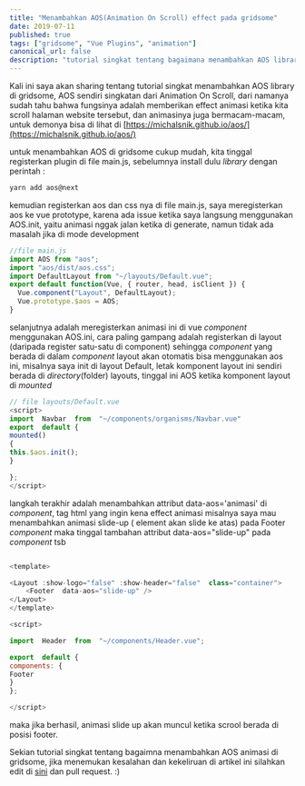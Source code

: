 ```yaml
---
title: "Menambahkan AOS(Animation On Scroll) effect pada gridsome"
date: 2019-07-11
published: true
tags: ["gridsome", "Vue Plugins", "animation"]
canonical_url: false
description: "tutorial singkat tentang bagaimana menambahkan AOS library pada gridsome"
---
```


Kali ini saya akan sharing tentang tutorial singkat menambahkan AOS library di gridsome, AOS sendiri singkatan dari Animation On Scroll, dari namanya sudah tahu bahwa fungsinya adalah memberikan effect animasi ketika kita scroll halaman website tersebut, dan animasinya juga bermacam-macam, untuk demonya bisa di lihat di [https://michalsnik.github.io/aos/](https://michalsnik.github.io/aos/)

untuk menambahkan AOS di gridsome cukup mudah, kita tinggal registerkan plugin di file main.js, sebelumnya install dulu _library_ dengan perintah :

```bash
yarn add aos@next
```

kemudian registerkan aos dan css nya di file main.js, saya meregisterkan aos ke vue prototype, karena ada issue ketika saya langsung menggunakan AOS.init, yaitu animasi nggak jalan ketika di generate, namun tidak ada masalah jika di mode development

```js
//file main.js
import AOS from "aos";
import "aos/dist/aos.css";
import DefaultLayout from "~/layouts/Default.vue";
export default function(Vue, { router, head, isClient }) {
  Vue.component("Layout", DefaultLayout);
  Vue.prototype.$aos = AOS;
}
```

selanjutnya adalah meregisterkan animasi ini di vue _component_ menggunakan AOS.ini, cara paling gampang adalah registerkan di layout (daripada register satu-satu di component) sehingga _component_ yang berada di dalam _component_ layout akan otomatis bisa menggunakan aos ini, misalnya saya init di layout Default, letak komponent layout ini sendiri berada di _directory_(folder) layouts, tinggal ini AOS ketika komponent layout di _mounted_

```js
// file layouts/Default.vue
<script>
import  Navbar  from  "~/components/organisms/Navbar.vue"
export  default {
mounted()
{
this.$aos.init();
}

};
</script>
```

langkah terakhir adalah menambahkan attribut data-aos='animasi' di _component_, tag html yang ingin kena effect animasi
misalnya saya mau menambahkan animasi slide-up ( element akan slide ke atas) pada Footer _component_ maka tinggal tambahan attribut data-aos="slide-up" pada _component_ tsb

```js

<template>

<Layout :show-logo="false" :show-header="false"  class="container">
	<Footer  data-aos="slide-up" />
</Layout>
</template>

<script>

import  Header  from  "~/components/Header.vue";

export  default {
components: {
Footer
}
};

</script>

```

maka jika berhasil, animasi slide up akan muncul ketika scrool berada di posisi footer.

Sekian tutorial singkat tentang bagaimna menambahkan AOS animasi di gridsome, jika menemukan kesalahan dan kekeliruan di artikel ini silahkan edit di [sini](https://github.com/puterakahfi/puterakahfi.github.io/edit/stable/content/posts/menambahkan-aos-pada-gridsome.md) dan pull request. :)
